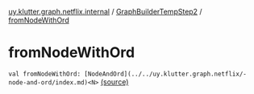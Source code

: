[uy.klutter.graph.netflix.internal](../index.md) / [GraphBuilderTempStep2](index.md) / [fromNodeWithOrd](.)


# fromNodeWithOrd
`val fromNodeWithOrd: [NodeAndOrd](../../uy.klutter.graph.netflix/-node-and-ord/index.md)<N>` [(source)](https://github.com/kohesive/klutter/blob/master/netflix-graph-jdk6/src/main/kotlin/uy/klutter/graph/netflix/internal/Building.kt#L93)


